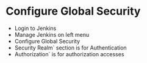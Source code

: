 # Configure Global Security
* Login to Jenkins
* Manage Jenkins on left menu
* Configure Global Security
* Security Realm` section is for Authentication
* Authorization` is for authorization accesses